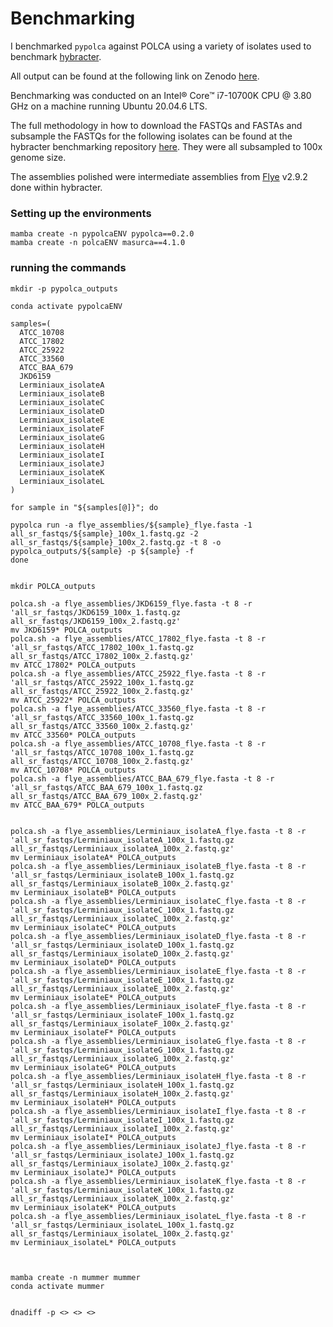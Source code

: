 # Benchmarking

I benchmarked `pypolca` against POLCA using a variety of isolates used to benchmark [hybracter](https://github.com/gbouras13/hybracter).

All output can be found at the following link on Zenodo [here](_).

Benchmarking was conducted on an Intel® Core™ i7-10700K CPU @ 3.80 GHz on a machine running Ubuntu 20.04.6 LTS.

The full methodology in how to download the FASTQs and FASTAs and subsample the FASTQs for the following isolates can be found at the hybracter benchmarking repository [here](_). They were all subsampled to 100x genome size. 

The assemblies polished were intermediate assemblies from [Flye](https://github.com/fenderglass/Flye) v2.9.2 done within hybracter.

### Setting up the environments

```
mamba create -n pypolcaENV pypolca==0.2.0
mamba create -n polcaENV masurca==4.1.0
```

### running the commands

```
mkdir -p pypolca_outputs

conda activate pypolcaENV

samples=(
  ATCC_10708
  ATCC_17802
  ATCC_25922
  ATCC_33560
  ATCC_BAA_679
  JKD6159
  Lerminiaux_isolateA
  Lerminiaux_isolateB
  Lerminiaux_isolateC
  Lerminiaux_isolateD
  Lerminiaux_isolateE
  Lerminiaux_isolateF
  Lerminiaux_isolateG
  Lerminiaux_isolateH
  Lerminiaux_isolateI
  Lerminiaux_isolateJ
  Lerminiaux_isolateK
  Lerminiaux_isolateL
)

for sample in "${samples[@]}"; do

pypolca run -a flye_assemblies/${sample}_flye.fasta -1 all_sr_fastqs/${sample}_100x_1.fastq.gz -2 all_sr_fastqs/${sample}_100x_2.fastq.gz -t 8 -o pypolca_outputs/${sample} -p ${sample} -f
done 


mkdir POLCA_outputs

polca.sh -a flye_assemblies/JKD6159_flye.fasta -t 8 -r 'all_sr_fastqs/JKD6159_100x_1.fastq.gz all_sr_fastqs/JKD6159_100x_2.fastq.gz'
mv JKD6159* POLCA_outputs
polca.sh -a flye_assemblies/ATCC_17802_flye.fasta -t 8 -r 'all_sr_fastqs/ATCC_17802_100x_1.fastq.gz all_sr_fastqs/ATCC_17802_100x_2.fastq.gz'
mv ATCC_17802* POLCA_outputs
polca.sh -a flye_assemblies/ATCC_25922_flye.fasta -t 8 -r 'all_sr_fastqs/ATCC_25922_100x_1.fastq.gz all_sr_fastqs/ATCC_25922_100x_2.fastq.gz'
mv ATCC_25922* POLCA_outputs
polca.sh -a flye_assemblies/ATCC_33560_flye.fasta -t 8 -r 'all_sr_fastqs/ATCC_33560_100x_1.fastq.gz all_sr_fastqs/ATCC_33560_100x_2.fastq.gz'
mv ATCC_33560* POLCA_outputs
polca.sh -a flye_assemblies/ATCC_10708_flye.fasta -t 8 -r 'all_sr_fastqs/ATCC_10708_100x_1.fastq.gz all_sr_fastqs/ATCC_10708_100x_2.fastq.gz'
mv ATCC_10708* POLCA_outputs
polca.sh -a flye_assemblies/ATCC_BAA_679_flye.fasta -t 8 -r 'all_sr_fastqs/ATCC_BAA_679_100x_1.fastq.gz all_sr_fastqs/ATCC_BAA_679_100x_2.fastq.gz'
mv ATCC_BAA_679* POLCA_outputs


polca.sh -a flye_assemblies/Lerminiaux_isolateA_flye.fasta -t 8 -r 'all_sr_fastqs/Lerminiaux_isolateA_100x_1.fastq.gz all_sr_fastqs/Lerminiaux_isolateA_100x_2.fastq.gz'
mv Lerminiaux_isolateA* POLCA_outputs
polca.sh -a flye_assemblies/Lerminiaux_isolateB_flye.fasta -t 8 -r 'all_sr_fastqs/Lerminiaux_isolateB_100x_1.fastq.gz all_sr_fastqs/Lerminiaux_isolateB_100x_2.fastq.gz'
mv Lerminiaux_isolateB* POLCA_outputs
polca.sh -a flye_assemblies/Lerminiaux_isolateC_flye.fasta -t 8 -r 'all_sr_fastqs/Lerminiaux_isolateC_100x_1.fastq.gz all_sr_fastqs/Lerminiaux_isolateC_100x_2.fastq.gz'
mv Lerminiaux_isolateC* POLCA_outputs
polca.sh -a flye_assemblies/Lerminiaux_isolateD_flye.fasta -t 8 -r 'all_sr_fastqs/Lerminiaux_isolateD_100x_1.fastq.gz all_sr_fastqs/Lerminiaux_isolateD_100x_2.fastq.gz'
mv Lerminiaux_isolateD* POLCA_outputs
polca.sh -a flye_assemblies/Lerminiaux_isolateE_flye.fasta -t 8 -r 'all_sr_fastqs/Lerminiaux_isolateE_100x_1.fastq.gz all_sr_fastqs/Lerminiaux_isolateE_100x_2.fastq.gz'
mv Lerminiaux_isolateE* POLCA_outputs
polca.sh -a flye_assemblies/Lerminiaux_isolateF_flye.fasta -t 8 -r 'all_sr_fastqs/Lerminiaux_isolateF_100x_1.fastq.gz all_sr_fastqs/Lerminiaux_isolateF_100x_2.fastq.gz'
mv Lerminiaux_isolateF* POLCA_outputs
polca.sh -a flye_assemblies/Lerminiaux_isolateG_flye.fasta -t 8 -r 'all_sr_fastqs/Lerminiaux_isolateG_100x_1.fastq.gz all_sr_fastqs/Lerminiaux_isolateG_100x_2.fastq.gz'
mv Lerminiaux_isolateG* POLCA_outputs
polca.sh -a flye_assemblies/Lerminiaux_isolateH_flye.fasta -t 8 -r 'all_sr_fastqs/Lerminiaux_isolateH_100x_1.fastq.gz all_sr_fastqs/Lerminiaux_isolateH_100x_2.fastq.gz'
mv Lerminiaux_isolateH* POLCA_outputs
polca.sh -a flye_assemblies/Lerminiaux_isolateI_flye.fasta -t 8 -r 'all_sr_fastqs/Lerminiaux_isolateI_100x_1.fastq.gz all_sr_fastqs/Lerminiaux_isolateI_100x_2.fastq.gz'
mv Lerminiaux_isolateI* POLCA_outputs
polca.sh -a flye_assemblies/Lerminiaux_isolateJ_flye.fasta -t 8 -r 'all_sr_fastqs/Lerminiaux_isolateJ_100x_1.fastq.gz all_sr_fastqs/Lerminiaux_isolateJ_100x_2.fastq.gz'
mv Lerminiaux_isolateJ* POLCA_outputs
polca.sh -a flye_assemblies/Lerminiaux_isolateK_flye.fasta -t 8 -r 'all_sr_fastqs/Lerminiaux_isolateK_100x_1.fastq.gz all_sr_fastqs/Lerminiaux_isolateK_100x_2.fastq.gz'
mv Lerminiaux_isolateK* POLCA_outputs
polca.sh -a flye_assemblies/Lerminiaux_isolateL_flye.fasta -t 8 -r 'all_sr_fastqs/Lerminiaux_isolateL_100x_1.fastq.gz all_sr_fastqs/Lerminiaux_isolateL_100x_2.fastq.gz'
mv Lerminiaux_isolateL* POLCA_outputs



```







```
mamba create -n mummer mummer
conda activate mummer


dnadiff -p <> <> <>


```